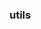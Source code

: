 <!--
 * @Author: zhangyu
 * @Email: zhangdulin@outlook.com
 * @Date: 2021-06-28 10:40:43
 * @LastEditors: zhangyu
 * @LastEditTime: 2021-06-28 10:46:00
 * @Description:
-->

### utils
